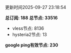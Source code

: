 更新时间2025-09-27 23:18:54

**总订阅: 188**
**总节点: 33516**
- vless节点: 8136
- hysteria2节点: 13

**google ping有效节点: 230**
